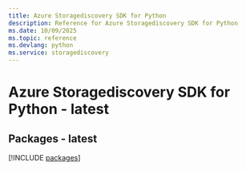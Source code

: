 ```yaml
---
title: Azure Storagediscovery SDK for Python
description: Reference for Azure Storagediscovery SDK for Python
ms.date: 10/09/2025
ms.topic: reference
ms.devlang: python
ms.service: storagediscovery
---
```

# Azure Storagediscovery SDK for Python - latest
## Packages - latest
[!INCLUDE [packages](storagediscovery-index.md)]